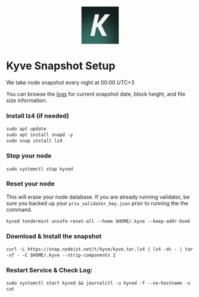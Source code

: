 <p align="center">
  <img height="100" height="auto" src="https://raw.githubusercontent.com/Nodeist/Kurulumlar/main/logos/kyve.png">
</p>



# Kyve Snapshot Setup
We take node snapshot every night at 00:00 UTC+3

You can browse the [logs](https://snap.nodeist.net/t/kyve/log.txt) for current snapshot date, block height, and file size information.

### Install lz4 (if needed)
```
sudo apt update
sudo apt install snapd -y
sudo snap install lz4
```

### Stop your node
```
sudo systemctl stop kyved
```

### Reset your node
This will erase your node database. If you are already running validator, be sure you backed up your `priv_validator_key.json` prior to running the the command.

```
kyved tendermint unsafe-reset-all --home $HOME/.kyve --keep-addr-book
```

### Download & Install the snapshot
```
curl -L https://snap.nodeist.net/t/kyve/kyve.tar.lz4 | lz4 -dc - | tar -xf - -C $HOME/.kyve --strip-components 2
```

### Restart Service & Check Log:
```
sudo systemctl start kyved && journalctl -u kyved -f --no-hostname -o cat
```

